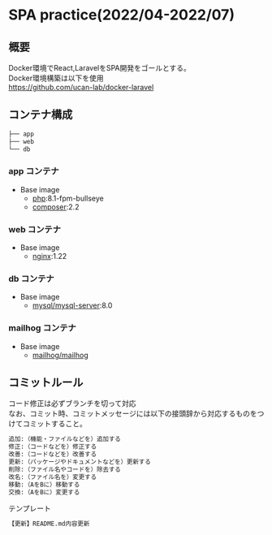 # SPA practice(2022/04-2022/07)
## 概要
Docker環境でReact,LaravelをSPA開発をゴールとする。
</br>Docker環境構築は以下を使用
</br>https://github.com/ucan-lab/docker-laravel

## コンテナ構成

```bash
├── app
├── web
└── db
```

### app コンテナ

- Base image
  - [php](https://hub.docker.com/_/php):8.1-fpm-bullseye
  - [composer](https://hub.docker.com/_/composer):2.2

### web コンテナ

- Base image
  - [nginx](https://hub.docker.com/_/nginx):1.22

### db コンテナ

- Base image
  - [mysql/mysql-server](https://hub.docker.com/r/mysql/mysql-server):8.0

### mailhog コンテナ

- Base image
  - [mailhog/mailhog](https://hub.docker.com/r/mailhog/mailhog)

## コミットルール
コード修正は必ずブランチを切って対応
</br>なお、コミット時、コミットメッセージには以下の接頭辞から対応するものをつけてコミットすること。

```bash
追加:（機能・ファイルなどを）追加する
修正:（コードなどを）修正する
改善:（コードなどを）改善する
更新:（パッケージやドキュメントなどを）更新する
削除:（ファイル名やコードを）除去する
改名:（ファイル名を）変更する
移動:（AをBに）移動する
交換:（AをBに）変更する
```

テンプレート
```bash
【更新】README.md内容更新
```


